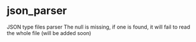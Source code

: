 # json_parser
JSON type files parser
The null is missing, if one is found, it will fail to read the whole file (will be added soon)